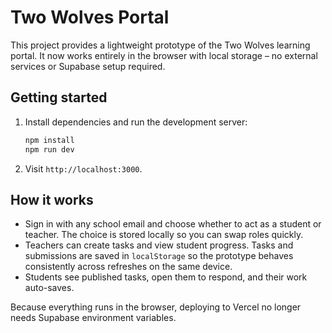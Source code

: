 # Two Wolves Portal

This project provides a lightweight prototype of the Two Wolves learning portal. It now works entirely in the browser with local storage – no external services or Supabase setup required.

## Getting started

1. Install dependencies and run the development server:

   ```bash
   npm install
   npm run dev
   ```

2. Visit `http://localhost:3000`.

## How it works

- Sign in with any school email and choose whether to act as a student or teacher. The choice is stored locally so you can swap roles quickly.
- Teachers can create tasks and view student progress. Tasks and submissions are saved in `localStorage` so the prototype behaves consistently across refreshes on the same device.
- Students see published tasks, open them to respond, and their work auto-saves.

Because everything runs in the browser, deploying to Vercel no longer needs Supabase environment variables.
